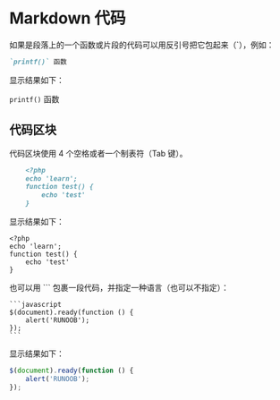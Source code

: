 # Markdown 代码

如果是段落上的一个函数或片段的代码可以用反引号把它包起来（`），例如：

```markdown
`printf()` 函数
```

显示结果如下：

`printf()` 函数

## 代码区块

代码区块使用 4 个空格或者一个制表符（Tab 键）。

```markdown
    <?php
    echo 'learn';
    function test() {
        echo 'test'
    }
```

显示结果如下：

    <?php
    echo 'learn';
    function test() {
        echo 'test'
    }

也可以用 ``` 包裹一段代码，并指定一种语言（也可以不指定）：

    ```javascript
    $(document).ready(function () {
        alert('RUNOOB');
    });
    ```

显示结果如下：

```javascript
$(document).ready(function () {
    alert('RUNOOB');
});
```
